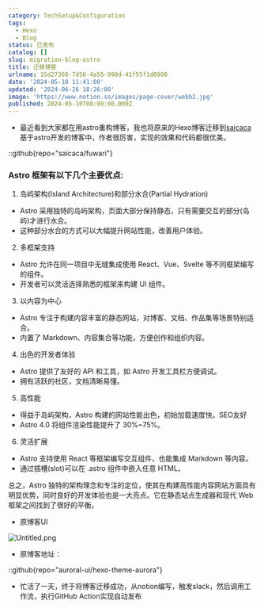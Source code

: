 ```yaml
---
category: TechSetup&Configuration
tags:
  - Hexo
  - Blog
status: 已发布
catalog: []
slug: migration-blog-astro
title: 迁移博客
urlname: 15d27368-7d56-4a55-998d-41f55f1d0998
date: '2024-05-10 11:41:00'
updated: '2024-06-26 18:26:00'
image: 'https://www.notion.so/images/page-cover/webb2.jpg'
published: 2024-05-10T08:00:00.000Z
---
```

- 最近看到大家都在用astro重构博客，我也将原来的Hexo博客迁移到[saicaca](https://github.com/saicaca/fuwari)基于astro开发的博客中，作者很厉害，实现的效果和代码都很优美。

::github{repo="saicaca/fuwari"}


### Astro 框架有以下几个主要优点:



1. 岛屿架构(Island Architecture)和部分水合(Partial Hydration)
- Astro 采用独特的岛屿架构，页面大部分保持静态，只有需要交互的部分(岛屿)才进行水合。
- 这种部分水合的方式可以大幅提升网站性能，改善用户体验。

2. 多框架支持
- Astro 允许在同一项目中无缝集成使用 React、Vue、Svelte 等不同框架编写的组件。
- 开发者可以灵活选择熟悉的框架来构建 UI 组件。

3. 以内容为中心
- Astro 专注于构建内容丰富的静态网站，对博客、文档、作品集等场景特别适合。
- 内置了 Markdown、内容集合等功能，方便创作和组织内容。

4. 出色的开发者体验
- Astro 提供了友好的 API 和工具，如 Astro 开发工具栏方便调试。
- 拥有活跃的社区，文档清晰易懂。

5. 高性能
- 得益于岛屿架构，Astro 构建的网站性能出色，初始加载速度快。SEO友好
- Astro 4.0 将组件渲染性能提升了 30%~75%。

6. 灵活扩展
- Astro 支持使用 React 等框架编写交互组件，也能集成 Markdown 等内容。
- 通过插槽(slot)可以在 .astro 组件中嵌入任意 HTML。

总之，Astro 独特的架构理念和专注的定位，使其在构建高性能内容网站方面具有明显优势，同时良好的开发体验也是一大亮点。它在静态站点生成器和现代 Web 框架之间找到了很好的平衡。

- 原博客UI

![Untitled.png](https://prod-files-secure.s3.us-west-2.amazonaws.com/5d24fe63-e567-4804-86f9-9fdc62e13082/3d59c350-432a-4fb6-a08f-0638fef2026e/Untitled.png?X-Amz-Algorithm=AWS4-HMAC-SHA256&X-Amz-Content-Sha256=UNSIGNED-PAYLOAD&X-Amz-Credential=ASIAZI2LB466UM2R4CE7%2F20250317%2Fus-west-2%2Fs3%2Faws4_request&X-Amz-Date=20250317T213339Z&X-Amz-Expires=3600&X-Amz-Security-Token=IQoJb3JpZ2luX2VjEPX%2F%2F%2F%2F%2F%2F%2F%2F%2F%2FwEaCXVzLXdlc3QtMiJIMEYCIQDAS1odYzSGy0CbhQhS9DZGgvaDFh4QnTX52ZjllDitAAIhAKqmxiFJG3ogEEWkRhsCPX3%2BVQipaPdQcCWF%2BXf4%2FYiEKv8DCE4QABoMNjM3NDIzMTgzODA1Igwq7uL92sX0%2BYwTfLwq3APXVk1%2BtbT%2FWJF3raaahxh00k4R6fIsi7hyH3hZ4GrCDOb4YAxpIDzaffbpHi4Ob1S2lHK1uPmxpNcl7o%2B9ZAASBmAxC2GNUMS8rT6%2FVCyK7dVidjW7xBwToFX1rM4coSC5D2T5pIhMAKULRumHNl31xQpFSsAnndmQ7O919GWA%2Fi7AbZyW68GQmyVKugyj8%2FVpjDJDk%2F1YPdugc3qUDBJUuW4kIgvIlSRJMNDhAyyk8FMrzwCATzzDDVf84JFunl2MAO9FzvSV1xumzTCXwvHG0srFDTjQpQSxYpiAYxsDmq93Use09IBu2TZ9q24epcGXvzYltaeIJJRHcQ7%2BQ1WRAYOs7SO9lqit8dsw9IKrawkfel2%2BArGxHZORBC5jf3ch8ReNY3o9E3coNa%2FWzA9ivMKgw85A41K0%2FQYarUjHax08Rol7hzrhh%2FC3MFX9YKAuCgYLIXI4RDjk3By6iO8BVGavdS866ZZLUs2LJND%2FKui4A63seTgoxD8k6JTIjnZ3ycDsi63XbxAa6PFvgHEGn1CLBosWyrHUQNqXSPO2Eiam3si146fpLCemrAkbxojd0%2FmYeB9qCvVBv6XrSmSykZCQvJxC9%2Fsz9Ez9QwsjojHbU1gh60DaFW0uuzDMoOK%2BBjqkAS1a%2F89B27SpsIeC15RoeZOeaP%2Fq3aPoHzTopejHHhV5Vi5ldBbphmXDWiTkzEU9%2FphHtuQZby2TMAZITY%2FzQACPolnZz7mhO92M%2FynRMXeujpjN02BExF0xNPqCXrU6tXsUI4vK9X4qBIr4fb97X7k%2BErzGe5tulqrPRCdZ3PJyfxAUwRhn%2BgHZ7bKjdqdi6v8h0r4yQtES3NZ7skGzq3Jvq9%2Fx&X-Amz-Signature=4bdee80b7cda2bc4b5db46ad54a81d20c7b17a9f445fc043fe1100aa5891f7c1&X-Amz-SignedHeaders=host&x-id=GetObject)

- 原博客地址：

::github{repo="auroral-ui/hexo-theme-aurora"}

- 忙活了一天，终于将博客迁移成功，从notion编写，触发slack，然后调用工作流，执行GitHub Action实现自动发布
